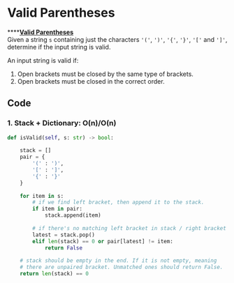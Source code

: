 # Valid Parentheses

\*\*\*\*[**Valid Parentheses**](https://leetcode.com/problems/valid-parentheses/)  
Given a string `s` containing just the characters `'('`, `')'`, `'{'`, `'}'`, `'['` and `']'`, determine if the input string is valid.

An input string is valid if:

1. Open brackets must be closed by the same type of brackets.
2. Open brackets must be closed in the correct order.

## Code

### 1. Stack + Dictionary: O\(n\)/O\(n\) 



```python
def isValid(self, s: str) -> bool:
    
    stack = []
    pair = {
        '(' : ')',
        '[' : ']',
        '{' : '}'    
    }
    
    for item in s:
        # if we find left bracket, then append it to the stack.
        if item in pair:
            stack.append(item)
        
        # if there's no matching left bracket in stack / right bracket doesn't match with item. 
        latest = stack.pop()
        elif len(stack) == 0 or pair[latest] != item:
            return False
        
    # stack should be empty in the end. If it is not empty, meaning 
    # there are unpaired bracket. Unmatched ones should return False.
    return len(stack) == 0
    
```

